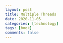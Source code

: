 ```yaml
---
layout: post
title: Multiple Threads
date: 2020-11-05
categories: [technology]
tags: [book]
comments: false
---
```


